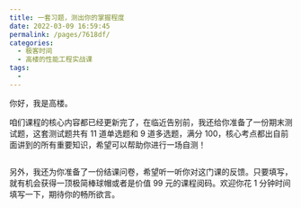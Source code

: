 ```yaml
---
title: 一套习题，测出你的掌握程度
date: 2022-03-09 16:59:45
permalink: /pages/7618df/
categories:
  - 极客时间
  - 高楼的性能工程实战课
tags:
  - 
---
```

<p>你好，我是高楼。</p><p>咱们课程的核心内容都已经更新完了，在临近告别前，我还给你准备了一份期末测试题，这套测试题共有 11 道单选题和 9 道多选题，满分 100，核心考点都出自前面讲到的所有重要知识，希望可以帮助你进行一场自测！</p><p><a href="http://time.geekbang.org/quiz/intro?act_id=513&exam_id=1781"><img src="https://static001.geekbang.org/resource/image/28/a4/28d1be62669b4f3cc01c36466bf811a4.png?wh=1142*201" alt=""></a></p><p>另外，我还为你准备了一份结课问卷，希望听一听你对这门课的反馈。只要填写，就有机会获得一顶极简棒球帽或者是价值 99 元的课程阅码。欢迎你花 1 分钟时间填写一下，期待你的畅所欲言。</p><p><a href="https://jinshuju.net/f/jKzijs"><img src="https://static001.geekbang.org/resource/image/e3/7e/e36899542e9626ac4a795e9f9704ea7e.jpg?wh=1142*801" alt=""></a></p><!-- [[[read_end]]] -->